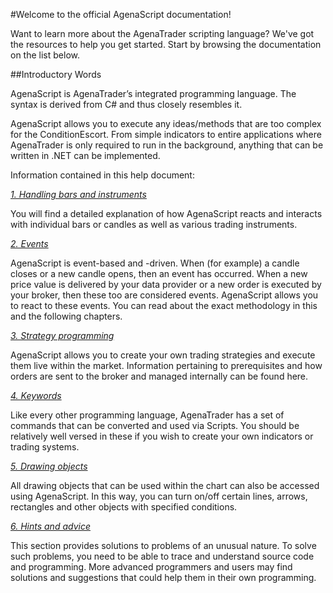 #Welcome to the official AgenaScript documentation!

Want to learn more about the AgenaTrader scripting language? We've got the resources to help you get started. Start by browsing the documentation on the list below.

##Introductory Words

AgenaScript is AgenaTrader’s integrated programming language. The syntax is derived from C\# and thus closely resembles it.

AgenaScript allows you to execute any ideas/methods that are too complex for the ConditionEscort. From simple indicators to entire applications where AgenaTrader is only required to run in the background, anything that can be written in .NET can be implemented.

Information contained in this help document:

[*1. Handling bars and instruments*](./handling_bars_and_instruments.md)

You will find a detailed explanation of how AgenaScript reacts and interacts with individual bars or candles as well as various trading instruments.

[*2. Events*](./events.md)

AgenaScript is event-based and -driven. When (for example) a candle closes or a new candle opens, then an event has occurred. When a new price value is delivered by your data provider or a new order is executed by your broker, then these too are considered events. AgenaScript allows you to react to these events. You can read about the exact methodology in this and the following chapters.

[*3. Strategy programming*](./strategy_programming.md)

AgenaScript allows you to create your own trading strategies and execute them live within the market. Information pertaining to prerequisites and how orders are sent to the broker and managed internally can be found here.

[*4. Keywords*](./keywords.md)

Like every other programming language, AgenaTrader has a set of commands that can be converted and used via Scripts. You should be relatively well versed in these if you wish to create your own indicators or trading systems.

[*5. Drawing objects*](./drawing_objects.md)

All drawing objects that can be used within the chart can also be accessed using AgenaScript. In this way, you can turn on/off certain lines, arrows, rectangles and other objects with specified conditions.

[*6. Hints and advice*](./hints_and_advice.md)

This section provides solutions to problems of an unusual nature. To solve such problems, you need to be able to trace and understand source code and programming. More advanced programmers and users may find solutions and suggestions that could help them in their own programming.

